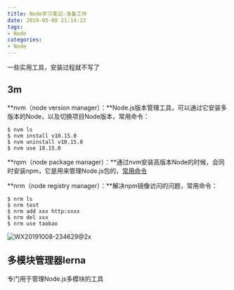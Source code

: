 ```yaml
---
title: Node学习笔记-准备工作
date: 2019-05-08 21:14:23
tags: 
- Node
categories: 
- Node
---
```


一些实用工具，安装过程就不写了



## 3m

**nvm（node version manager）：**Node.js版本管理工具，可以通过它安装多版本的Node，以及切换项目Node版本，常用命令：

```shell
$ nvm ls
$ nvm install v10.15.0
$ nvm uninstall v10.15.0
$ nvm use 10.15.0
```

**npm（node package manager）：**通过nvm安装高版本Node的时候，会同时安装npm，它是用来管理Node.js包的，[常用命令](https://qinhanwen.github.io/2019/06/29/npm/)

**nrm（node registry manager）：**解决npm镜像访问的问题，常用命令：

```shell
$ nrm ls
$ nrm test
$ nrm add xxx http:xxxx
$ nrm del xxx
$ nrm use taobao
```

![WX20191008-234629@2x](http://118.24.241.76/WX20191008-234629@2x.png)



## 多模块管理器lerna

专门用于管理Node.js多模块的工具

